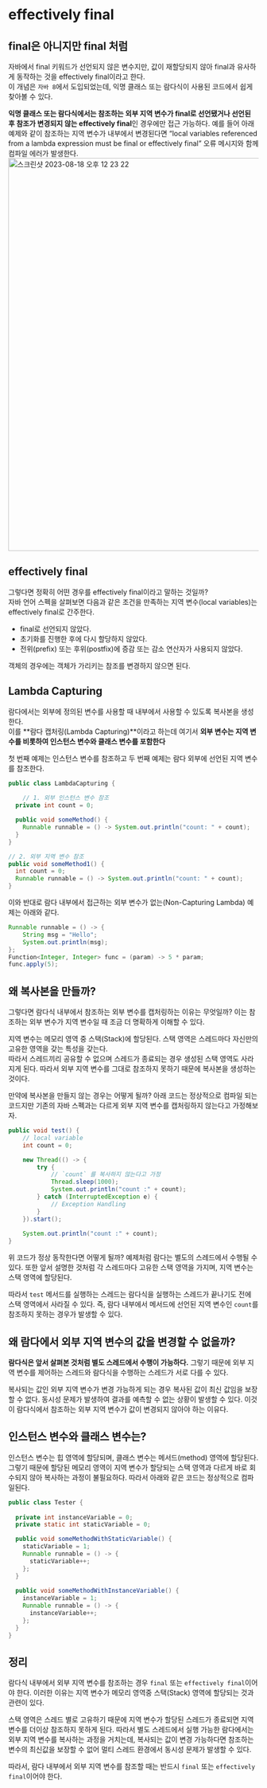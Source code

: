 # effectively final
## final은 아니지만 final 처럼
자바에서 final 키워드가 선언되지 않은 변수지만, 값이 재할당되지 않아 final과 유사하게 동작하는 것을 effectively final이라고 한다.  
이 개념은 `자바 8`에서 도입되었는데, 익명 클래스 또는 람다식이 사용된 코드에서 쉽게 찾아볼 수 있다.  
  
**익명 클래스 또는 람다식에서는 참조하는 외부 지역 변수가 final로 선언됐거나 선언된 후 참조가 변경되지 않는 effectively final**인 경우에만 접근 가능하다. 예를 들어 아래 예제와 같이 참조하는 지역 변수가 내부에서 변경된다면 “local variables referenced from a lambda expression must be final or effectively final” 오류 메시지와 함께 컴파일 에러가 발생한다.  
<img width="789" alt="스크린샷 2023-08-18 오후 12 23 22" src="https://github.com/euichaan/TIL/assets/98090620/fcb31e53-7636-463e-9ee9-6adb109f8db1">  
  
## effectively final
그렇다면 정확히 어떤 경우를 effectively final이라고 말하는 것일까?  
자바 언어 스펙을 살펴보면 다음과 같은 조건을 만족하는 지역 변수(local variables)는 effectively final로 간주한다.  
- final로 선언되지 않았다.  
- 초기화를 진행한 후에 다시 할당하지 않았다.  
- 전위(prefix) 또는 후위(postfix)에 증감 또는 감소 연산자가 사용되지 않았다.  
  
객체의 경우에는 객체가 가리키는 참조를 변경하지 않으면 된다.    
    
## Lambda Capturing
람다에서는 외부에 정의된 변수를 사용할 때 내부에서 사용할 수 있도록 복사본을 생성한다.  
이를 **람다 캡처링(Lambda Capturing)**이라고 하는데 여기서 **외부 변수는 지역 변수를 비롯하여 인스턴스 변수와 클래스 변수를 포함한다**  
  
첫 번째 예제는 인스턴스 변수를 참조하고 두 번째 예제는 람다 외부에 선언된 지역 변수를 참조한다.  
```java
public class LambdaCapturing {
	
	// 1. 외부 인스턴스 변수 참조 
  private int count = 0;

  public void someMethod() {
    Runnable runnable = () -> System.out.println("count: " + count);
  }
}

// 2. 외부 지역 변수 참조
public void someMethod1() {
  int count = 0;
  Runnable runnable = () -> System.out.println("count: " + count);
}
```
이와 반대로 람다 내부에서 접근하는 외부 변수가 없는(Non-Capturing Lambda) 예제는 아래와 같다.  
```java
Runnable runnable = () -> {
	String msg = "Hello";
	System.out.println(msg);
};
Function<Integer, Integer> func = (param) -> 5 * param;
func.apply(5);
```
## 왜 복사본을 만들까?
그렇다면 람다식 내부에서 참조하는 외부 변수를 캡처링하는 이유는 무엇일까? 이는 참조하는 외부 변수가 지역 변수일 때 조금 더 명확하게 이해할 수 있다.  
  
지역 변수는 메모리 영역 중 스택(Stack)에 할당된다. 스택 영역은 스레드마다 자신만의 고유한 영역을 갖는 특성을 갖는다.  
따라서 스레드끼리 공유할 수 없으며 스레드가 종료되는 경우 생성된 스택 영역도 사라지게 된다. 따라서 외부 지역 변수를 그대로 참조하지 못하기 때문에 복사본을 생성하는 것이다.  
  
만약에 복사본을 만들지 않는 경우는 어떻게 될까? 아래 코드는 정상적으로 컴파일 되는 코드지만 기존의 자바 스펙과는 다르게 외부 지역 변수를 캡처링하지 않는다고 가정해보자.  
```java
public void test() {
    // local variable
    int count = 0;

    new Thread(() -> {
        try {
        	// `count` 를 복사하지 않는다고 가정
            Thread.sleep(1000);
            System.out.println("count :" + count);
        } catch (InterruptedException e) {
            // Exception Handling
        }
    }).start();
    
    System.out.println("count :" + count);
}
```
위 코드가 정상 동작한다면 어떻게 될까? 예제처럼 람다는 별도의 스레드에서 수행될 수 있다. 또한 앞서 설명한 것처럼 각 스레드마다 고유한 스택 영역을 가지며, 지역 변수는 스택 영역에 할당된다.  
  
따라서 `test` 메서드를 실행하는 스레드는 람다식을 실행하는 스레드가 끝나기도 전에 스택 영역에서 사라질 수 있다. 즉, 람다 내부에서 메서드에 선언된 지역 변수인 `count`를 참조하지 못하는 경우가 발생할 수 있다.  
  
## 왜 람다에서 외부 지역 변수의 값을 변경할 수 없을까?
**람다식은 앞서 살펴본 것처럼 별도 스레드에서 수행이 가능하다.** 그렇기 때문에 외부 지역 변수를 제어하는 스레드와 람다식을 수행하는 스레드가 서로 다를 수 있다.  
  
복사되는 값인 외부 지역 변수가 변경 가능하게 되는 경우 복사된 값이 최신 값임을 보장할 수 없다. 동시성 문제가 발생하여 결과를 예측할 수 없는 상황이 발생할 수 있다. 이것이 람다식에서 참조하는 외부 지역 변수가 값이 변경되지 않아야 하는 이유다.  
  
## 인스턴스 변수와 클래스 변수는?
인스턴스 변수는 힙 영역에 할당되며, 클래스 변수는 메서드(method) 영역에 할당된다.  
그렇기 때문에 할당된 메모리 영역이 지역 변수가 할당되는 스택 영역과 다르게 바로 회수되지 않아 복사하는 과정이 불필요하다. 따라서 아래와 같은 코드는 정상적으로 컴파일된다.  
```java
public class Tester {
	
  private int instanceVariable = 0;
  private static int staticVariable = 0;

  public void someMethodWithStaticVariable() {
    staticVariable = 1;
    Runnable runnable = () -> {
      staticVariable++;
    };
  }
	
  public void someMethodWithInstanceVariable() {
    instanceVariable = 1;
    Runnable runnable = () -> {
      instanceVariable++;
    };
  }
}
```
 
## 정리
람다식 내부에서 외부 지역 변수를 참조하는 경우 `final` 또는 `effectively final`이어야 한다. 이러한 이유는 지역 변수가 메모리 영역중 스택(Stack) 영역에 할당되는 것과 관련이 있다.

스택 영역은 스레드 별로 고유하기 때문에 지역 변수가 할당된 스레드가 종료되면 지역 변수를 더이상 참조하지 못하게 된다. 따라서 별도 스레드에서 실행 가능한 람다에서는 외부 지역 변수를 복사하는 과정을 거치는데, 복사되는 값이 변경 가능하다면 참조하는 변수의 최신값을 보장할 수 없어 멀티 스레드 환경에서 동시성 문제가 발생할 수 있다.

따라서, 람다 내부에서 외부 지역 변수를 참조할 때는 반드시 `final` 또는 `effectively final`이어야 한다.
